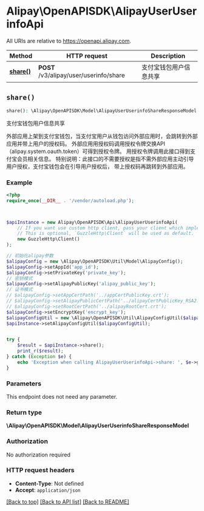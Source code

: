 # Alipay\OpenAPISDK\AlipayUserUserinfoApi

All URIs are relative to https://openapi.alipay.com.

Method | HTTP request | Description
------------- | ------------- | -------------
[**share()**](AlipayUserUserinfoApi.md#share) | **POST** /v3/alipay/user/userinfo/share | 支付宝钱包用户信息共享


## `share()`

```php
share(): \Alipay\OpenAPISDK\Model\AlipayUserUserinfoShareResponseModel
```

支付宝钱包用户信息共享

外部应用上架到支付宝钱包，当支付宝用户从钱包访问外部应用时，会跳转到外部应用并带上用户的授权码。  外部应用用授权码调用授权令牌交换API（alipay.system.oauth.token）可得到授权令牌。  用授权令牌调用此接口得到支付宝会员相关信息。  特别说明：此接口的不需要授权是指不需外部应用主动引导用户授权，支付宝钱包会在引导用户授权后，  带上授权码再跳转到外部应用。

### Example

```php
<?php
require_once(__DIR__ . '/vendor/autoload.php');



$apiInstance = new Alipay\OpenAPISDK\Api\AlipayUserUserinfoApi(
    // If you want use custom http client, pass your client which implements `GuzzleHttp\ClientInterface`.
    // This is optional, `GuzzleHttp\Client` will be used as default.
    new GuzzleHttp\Client()
);

// 初始化alipay参数
$alipayConfig = new \Alipay\OpenAPISDK\Util\Model\AlipayConfig();
$alipayConfig->setAppId('app_id');
$alipayConfig->setPrivateKey('private_key');
// 密钥模式
$alipayConfig->setAlipayPublicKey('alipay_public_key');
// 证书模式
// $alipayConfig->setAppCertPath('../appCertPublicKey.crt');
// $alipayConfig->setAlipayPublicCertPath('../alipayCertPublicKey_RSA2.crt');
// $alipayConfig->setRootCertPath('../alipayRootCert.crt');
$alipayConfig->setEncryptKey('encrypt_key');
$alipayConfigUtil = new \Alipay\OpenAPISDK\Util\AlipayConfigUtil($alipayConfig);
$apiInstance->setAlipayConfigUtil($alipayConfigUtil);


try {
    $result = $apiInstance->share();
    print_r($result);
} catch (Exception $e) {
    echo 'Exception when calling AlipayUserUserinfoApi->share: ', $e->getMessage(), PHP_EOL;
}
```

### Parameters

This endpoint does not need any parameter.

### Return type

**\Alipay\OpenAPISDK\Model\AlipayUserUserinfoShareResponseModel**

### Authorization

No authorization required

### HTTP request headers

- **Content-Type**: Not defined
- **Accept**: `application/json`

[[Back to top]](#) [[Back to API list]](../../README.md#api-endpoints)
[[Back to README]](../../README.md)
